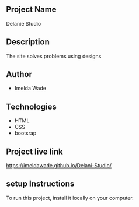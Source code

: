 ## Project Name
Delanie Studio

## Description
The site solves problems using designs

## Author
* Imelda Wade

## Technologies                                                             
* HTML
* CSS
* bootsrap

<!-- ## Contacts
Email: imelda.wade@student.moringaschool.com -->

## Project live link
https://imeldawade.github.io/Delani-Studio/

<!-- ## License
An agreement is hereby entered into between the software development team and the software users.
No guarantee is made by the software vendor to the third party of no software bugs, downtime or any other expectations not met by the developer. -->

##  setup Instructions
To run this project, install it locally on your computer.